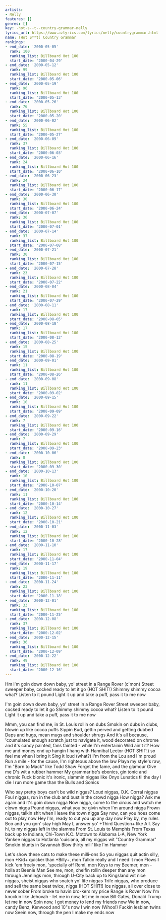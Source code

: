 ```yaml
---
artists:
- Nelly
features: []
genres: []
key: -hot-s--t--country-grammar-nelly
lyrics_url: https://www.azlyrics.com/lyrics/nelly/countrygrammar.html
name: (Hot S**t) Country Grammar
rankings:
- end_date: '2000-05-05'
  rank: 100
  ranking_list: Billboard Hot 100
  start_date: '2000-04-29'
- end_date: '2000-05-12'
  rank: 99
  ranking_list: Billboard Hot 100
  start_date: '2000-05-06'
- end_date: '2000-05-19'
  rank: 96
  ranking_list: Billboard Hot 100
  start_date: '2000-05-13'
- end_date: '2000-05-26'
  rank: 76
  ranking_list: Billboard Hot 100
  start_date: '2000-05-20'
- end_date: '2000-06-02'
  rank: 55
  ranking_list: Billboard Hot 100
  start_date: '2000-05-27'
- end_date: '2000-06-09'
  rank: 37
  ranking_list: Billboard Hot 100
  start_date: '2000-06-03'
- end_date: '2000-06-16'
  rank: 24
  ranking_list: Billboard Hot 100
  start_date: '2000-06-10'
- end_date: '2000-06-23'
  rank: 24
  ranking_list: Billboard Hot 100
  start_date: '2000-06-17'
- end_date: '2000-06-30'
  rank: 30
  ranking_list: Billboard Hot 100
  start_date: '2000-06-24'
- end_date: '2000-07-07'
  rank: 36
  ranking_list: Billboard Hot 100
  start_date: '2000-07-01'
- end_date: '2000-07-14'
  rank: 37
  ranking_list: Billboard Hot 100
  start_date: '2000-07-08'
- end_date: '2000-07-21'
  rank: 30
  ranking_list: Billboard Hot 100
  start_date: '2000-07-15'
- end_date: '2000-07-28'
  rank: 23
  ranking_list: Billboard Hot 100
  start_date: '2000-07-22'
- end_date: '2000-08-04'
  rank: 21
  ranking_list: Billboard Hot 100
  start_date: '2000-07-29'
- end_date: '2000-08-11'
  rank: 17
  ranking_list: Billboard Hot 100
  start_date: '2000-08-05'
- end_date: '2000-08-18'
  rank: 17
  ranking_list: Billboard Hot 100
  start_date: '2000-08-12'
- end_date: '2000-08-25'
  rank: 15
  ranking_list: Billboard Hot 100
  start_date: '2000-08-19'
- end_date: '2000-09-01'
  rank: 11
  ranking_list: Billboard Hot 100
  start_date: '2000-08-26'
- end_date: '2000-09-08'
  rank: 11
  ranking_list: Billboard Hot 100
  start_date: '2000-09-02'
- end_date: '2000-09-15'
  rank: 10
  ranking_list: Billboard Hot 100
  start_date: '2000-09-09'
- end_date: '2000-09-22'
  rank: 7
  ranking_list: Billboard Hot 100
  start_date: '2000-09-16'
- end_date: '2000-09-29'
  rank: 7
  ranking_list: Billboard Hot 100
  start_date: '2000-09-23'
- end_date: '2000-10-06'
  rank: 8
  ranking_list: Billboard Hot 100
  start_date: '2000-09-30'
- end_date: '2000-10-13'
  rank: 10
  ranking_list: Billboard Hot 100
  start_date: '2000-10-07'
- end_date: '2000-10-20'
  rank: 11
  ranking_list: Billboard Hot 100
  start_date: '2000-10-14'
- end_date: '2000-10-27'
  rank: 12
  ranking_list: Billboard Hot 100
  start_date: '2000-10-21'
- end_date: '2000-11-03'
  rank: 12
  ranking_list: Billboard Hot 100
  start_date: '2000-10-28'
- end_date: '2000-11-10'
  rank: 17
  ranking_list: Billboard Hot 100
  start_date: '2000-11-04'
- end_date: '2000-11-17'
  rank: 19
  ranking_list: Billboard Hot 100
  start_date: '2000-11-11'
- end_date: '2000-11-24'
  rank: 23
  ranking_list: Billboard Hot 100
  start_date: '2000-11-18'
- end_date: '2000-12-01'
  rank: 33
  ranking_list: Billboard Hot 100
  start_date: '2000-11-25'
- end_date: '2000-12-08'
  rank: 37
  ranking_list: Billboard Hot 100
  start_date: '2000-12-02'
- end_date: '2000-12-15'
  rank: 36
  ranking_list: Billboard Hot 100
  start_date: '2000-12-09'
- end_date: '2000-12-22'
  rank: 49
  ranking_list: Billboard Hot 100
  start_date: '2000-12-16'
---
```




Hm
I'm goin down down baby, yo' street in a Range Rover (c'mon)
Street sweeper baby, cocked ready to let it go (HOT SHIT!)
Shimmy shimmy cocoa what?  Listen to it pound
Light it up and take a puff, pass it to me now

I'm goin down down baby, yo' street in a Range Rover
Street sweeper baby, cocked ready to let it go
Shimmy shimmy cocoa what?  Listen to it pound
Light it up and take a puff, pass it to me now


Mmm, you can find me, in St. Louis rollin on dubs
Smokin on dubs in clubs, blowin up like cocoa puffs
Sippin Bud, gettin perved and getting dubbed
Daps and hugs, mean mugs and shoulder shrugs
And it's all because, 'ccumulated enough scratch
just to navigate it, wood decorated on chrome
and it's candy painted, fans fainted - while I'm entertainin
Wild ain't it?  How me and money end up hangin
I hang with Hannibal Lector (HOT SHIT!) so feel me when I bring it
Sing it loud (what?)
I'm from the Lou and I'm proud
Run a mile - for the cause, I'm righteous above the law
Playa my style's raw, I'm "Born to Mack" like Todd Shaw
Forget the fame, and the glamour
Give me D's wit a rubber hammer
My grammar be's ebonics, gin tonic and chronic
Fuck bionic it's ironic, slammin niggas like Onyx
Lunatics til the day I die
I run more game than the Bulls and Sonics




Who say pretty boys can't be wild niggas?
Loud niggas, O.K. Corral niggas
Foul niggas, run in the club and bust in the crowd nigga
How nigga?  Ask me again and it's goin down nigga
Now nigga, come to the circus and watch me clown nigga
Pound niggas, what you be givin when I'm around nigga
Frown niggas, talkin shit when I leave the town nigga
Say now, can you hoes come out to play now
Hey I'm, ready to cut you up any day now
Play by, my rules Boo and you gon' stay high
May I, answer yo' +Third Question+ like A.I.
Say hi, to my niggas left in the slamma
From St. Louis to Memphis
From Texas back up to Indiana, Chi-Town
K.C. Motown to Alabama
L-A, New York Yankee niggas to Hotlanta
'ouisiana, all my niggas wit "Country Grammar"
Smokin blunts in Savannah
Blow thirty mill' like I'm Hammer

Let's show these cats to make these milli-ons
So you niggas quit actin silly, mon
+Kid+ quicker than +Billy+, mon
Talkin really and I need it mon
Flows I kick 'em freely mon, 'specially off Remi, mon
Keys to my Beemer, mon - holla at Beenie Man
See me, mon, cheifin rollin deeper than any mon
through Jennings mon, through U-City back up to Kingsland
wit nice niggas, sheist niggas who snatch yo' life niggas
Trife niggas, who produce and sell the same beat twice, nigga
(HOT SHIT!) Ice niggas, all over close to never sober
From broke to havin bro-kers my price Range is Rover
Now I'm knockin like Jehovah - let me in now, let me in now
Bill Gates, Donald Trump let me in now
Spin now, I got money to lend my friends now
We in now, candy Benz, Kenwood and 10"s now
I win now (Whoo!) Fuckin lesbian twins now
Seein now, through the pen I make my ends now

